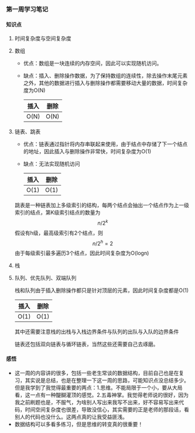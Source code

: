 ### 第一周学习笔记

#### 知识点

1. 时间复杂度与空间复杂度

2. 数组

   * 优点：数组是一块连续的内存空间，因此可以实现随机访问。

   * 缺点：插入、删除操作数据，为了保持数组的连续性，除去操作末尾元素之外，其他的数据进行插入与删除操作都需要移动大量的数据，时间复杂度为O(N)

     | 插入 | 删除 |
     | ---- | ---- |
     | O(N) | O(N) |

3. 链表、跳表

   * 优点：链表通过指针将内存串联起来使用，由于结点中存储了下一个结点的地址，因此插入与删除操作非常快，时间复杂度为O(1)

   * 缺点：无法实现随机访问

     | 插入 | 删除 |
     | ---- | ---- |
     | O(1) | O(1) |

   跳表是一种链表加上多级索引的结构，每两个结点会抽出一个结点作为上一级索引的结点，第K级索引结点的数量为
   $$
   n/2^k
   $$
   假设有h级，最高级索引有2个结点，则
   $$
   n/2^h=2
   $$
   由于每级索引最多遍历3个结点，因此时间复杂度为O(logn)

4. 栈

5. 队列、优先队列、双端队列

   栈和队列由于插入删除操作都只是针对顶层的元素，因此时间复杂度都是O(1)

   | 插入 | 删除 |
   | ---- | ---- |
   | O(1) | O(1) |

   其中还需要注意栈的出栈与入栈边界条件与队列的出队与入队的边界条件

   链表还包括双向链表与循环链表，当然这些还需要自己去琢磨。

#### 感悟

* 这一周的内容讲的很多，包括一些老生常谈的数据结构，目前自己也是在复习，其实说是总结，也是在整理一下这一周的思路，可能知识点没总结多少。但是我学到了我觉得最重要的两点：1.思维。不能局限于一个小，要从大局看，这一点有一种醍醐灌顶的感觉。2.五毒神掌。我觉得老师说的很好，因为我之前刷题也是，不服气，为啥别人写出来我写不出来，好不容易写出来代码，时间空间复杂度也很差，导致没信心，其实需要的正是老师的那段话，看别人的代码也没什么。这两点真的让我受益匪浅。
* 数据结构可以多看多练习，但是思维的转变真的很重要！







